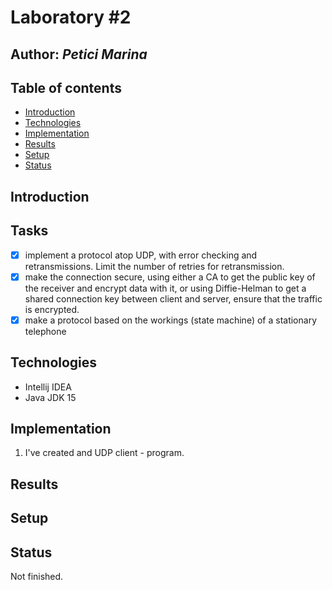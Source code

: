 # Laboratory #2
## Author: *Petici Marina*
## Table of contents
* [Introduction](#introduction)
* [Technologies](#technologies)
* [Implementation](#implementation)
* [Results](#results)
* [Setup](#setup)
* [Status](#status)

## Introduction

## Tasks

- [x] implement a protocol atop UDP, with error checking and retransmissions. Limit the number of retries for retransmission.
- [x] make the connection secure, using either a CA to get the public key of the receiver and encrypt data with it, or using Diffie-Helman to get a shared connection key between client and server, ensure that the traffic is encrypted.
- [x] make a protocol based on the workings (state machine) of a stationary telephone

## Technologies

* Intellij IDEA
* Java JDK 15

## Implementation
1. I've created and UDP client - program.
## Results

## Setup

## Status
Not finished.

